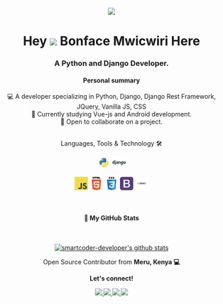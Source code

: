 <div align="center">
<br>

[//]: # (    )
[//]: # (### Hi, I'm Bonface Mwicwiri)

<div id="header" align="center">
  <img src="https://media.giphy.com/media/M9gbBd9nbDrOTu1Mqx/giphy.gif" width="100"/>
</div>

[//]: # (<div id="badges">)

[//]: # (  <a href="https://www.linkedin.com/in/bonface-mwicwiri-0813a6153/">)

[//]: # (    <img src="https://img.shields.io/badge/LinkedIn-blue?style=for-the-badge&logo=linkedin&logoColor=white" alt="LinkedIn Badge"/>)

[//]: # (  </a>)

[//]: # ()
[//]: # ([//]: # &#40;  <a href="your-youtube-URL">&#41;)
[//]: # ()
[//]: # ([//]: # &#40;    <img src="https://img.shields.io/badge/YouTube-red?style=for-the-badge&logo=youtube&logoColor=white" alt="Youtube Badge"/>&#41;)
[//]: # ()
[//]: # ([//]: # &#40;  </a>&#41;)
[//]: # ([//]: # &#40;  <a href="https://twitter.com/bonfacemwicwir2">&#41;)
[//]: # ()
[//]: # ([//]: # &#40;    <img src="https://img.shields.io/badge/Twitter-blue?style=for-the-badge&logo=twitter&logoColor=white" alt="Twitter Badge"/>&#41;)
[//]: # ()
[//]: # ([//]: # &#40;  </a>&#41;)
[//]: # (</div>)

<h1>
  Hey 
  <img src="https://media.giphy.com/media/hvRJCLFzcasrR4ia7z/giphy.gif" width="30px"/>
    Bonface Mwicwiri Here
</h1>

### A Python and Django Developer.

#### Personal summary
💻 A developer specializing in Python, Django, Django Rest Framework, JQuery, Vanilla JS, CSS
<br>
📗 Currently studying Vue-js and Android development.
<br>
🙋‍ Open to collaborate on a project.
<br>
<br>

[//]: # ()
[//]: # (#### Some of the Projects Done:)

[//]: # (🎁 Ecommerce: [Odcen - online store]&#40;https://www.odcen.com/&#41;)

[//]: # (<br>)

[//]: # (💲 Forex informational site: [FinancahHub forex site]&#40;https://financialhubfx.com/&#41;)

[//]: # (<br>)

[//]: # (📰 Blog / Shop: [Banana Imperium]&#40;http://bananaimperium.com/&#41;)


<div align="center">
<p align="center">Languages, Tools & Technology 🛠</p>
<code><img width=30px src="https://raw.githubusercontent.com/github/explore/80688e429a7d4ef2fca1e82350fe8e3517d3494d/topics/python/python.png"></code>
<code><img width=30px src="https://raw.githubusercontent.com/github/explore/80688e429a7d4ef2fca1e82350fe8e3517d3494d/topics/django/django.png"></code>

[//]: # (<code><img width=30px src="https://raw.githubusercontent.com/github/explore/80688e429a7d4ef2fca1e82350fe8e3517d3494d/topics/react/react.png"></code>)
<code><img width=30px src="https://raw.githubusercontent.com/github/explore/80688e429a7d4ef2fca1e82350fe8e3517d3494d/topics/javascript/javascript.png"></code>
<code><img width=30px src="https://raw.githubusercontent.com/github/explore/80688e429a7d4ef2fca1e82350fe8e3517d3494d/topics/html/html.png"></code>
<code><img width=30px src="https://raw.githubusercontent.com/github/explore/80688e429a7d4ef2fca1e82350fe8e3517d3494d/topics/css/css.png"></code>
<code><img width=30px src="https://raw.githubusercontent.com/github/explore/80688e429a7d4ef2fca1e82350fe8e3517d3494d/topics/bootstrap/bootstrap.png"></code>
<code><img width=30px src="https://raw.githubusercontent.com/github/explore/80688e429a7d4ef2fca1e82350fe8e3517d3494d/topics/jquery/jquery.png"></code>

[//]: # (<code><img width=90px src="https://img.shields.io/badge/Adobe%20XD-FF61F6?style=for-the-badge&logo=Adobe%20XD&logoColor=white" /></code>)


</div>

<br>

#### 📝 My GitHub Stats
<br>

[![smartcoder-developer's github stats](https://github-readme-stats.vercel.app/api?username=smartcoder-developer&theme=gotham)](https://github.com/smartcoder-developer/github-readme-stats)


Open Source Contributor from <b>Meru, Kenya<b> 💻
    
<p align="center">Let's connect!</p>
<a href="https://twitter.com/bonfacemwicwir2" target="_blank">
    <img src="https://img.shields.io/badge/Twitter-1DA1F2?style=for-the-badge&logo=twitter&logoColor=white" />
</a>

<a href="#" target="_blank">
    <img src="https://img.shields.io/badge/Instagram-E4405F?style=for-the-badge&logo=instagram&logoColor=white" />
</a>

<a href="https://www.linkedin.com/in/bonface-mwicwiri-0813a6153/" target="_blank">
    <img src="https://img.shields.io/badge/linkedin-%230077B5.svg?&style=for-the-badge&logo=linkedin&logoColor=white" />
</a>


<a href="#" target="_blank">
    <img src="https://img.shields.io/badge/Facebook-1877F2?style=for-the-badge&logo=facebook&logoColor=white" />
</a>

</div>

